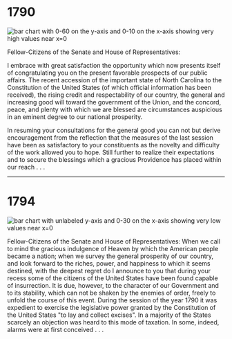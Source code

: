 # 1790
![bar chart with 0-60 on the y-axis and 0-10 on the x-axis showing very high values near x=0](https://raw.githubusercontent.com/tymonaghan/sotu-db/master/images/blog/1790-chart.png "1790 SOTU sentiment")

Fellow-Citizens of the Senate and House of Representatives:

I embrace with great satisfaction the opportunity which now presents itself of congratulating you on the present favorable prospects of our public affairs. The recent accession of the important state of North Carolina to the Constitution of the United States (of which official information has been received), the rising credit and respectability of our country, the general and increasing good will toward the government of the Union, and the concord, peace, and plenty with which we are blessed are circumstances auspicious in an eminent degree to our national prosperity.

In resuming your consultations for the general good you can not but derive encouragement from the reflection that the measures of the last session have been as satisfactory to your constituents as the novelty and difficulty of the work allowed you to hope. Still further to realize their expectations and to secure the blessings which a gracious Providence has placed within our reach . . .

------

# 1794
![bar chart with unlabeled y-axis and 0-30 on the x-axis showing very low values near x=0](https://raw.githubusercontent.com/tymonaghan/sotu-db/master/images/blog/1794-chart.png "1794 SOTU sentiment")

Fellow-Citizens of the Senate and House of Representatives:
When we call to mind the gracious indulgence of Heaven by which the American people became a nation; when we survey the general prosperity of our country, and look forward to the riches, power, and happiness to which it seems destined, with the deepest regret do I announce to you that during your recess some of the citizens of the United States have been found capable of insurrection. It is due, however, to the character of our Government and to its stability, which can not be shaken by the enemies of order, freely to unfold the course of this event.
During the session of the year 1790 it was expedient to exercise the legislative power granted by the Constitution of the United States "to lay and collect excises". In a majority of the States scarcely an objection was heard to this mode of taxation. In some, indeed, alarms were at first conceived . . .
